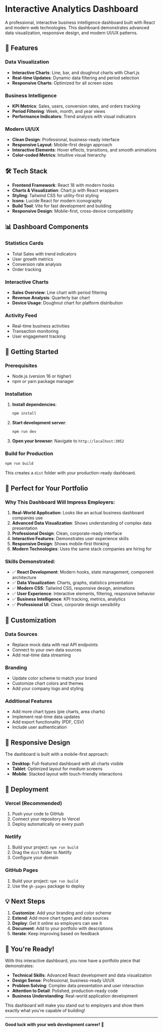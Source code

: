 # Interactive Analytics Dashboard

A professional, interactive business intelligence dashboard built with React and modern web technologies. This dashboard demonstrates advanced data visualization, responsive design, and modern UI/UX patterns.

## 🚀 Features

### **Data Visualization**
- **Interactive Charts**: Line, bar, and doughnut charts with Chart.js
- **Real-time Updates**: Dynamic data filtering and period selection
- **Responsive Charts**: Optimized for all screen sizes

### **Business Intelligence**
- **KPI Metrics**: Sales, users, conversion rates, and orders tracking
- **Period Filtering**: Week, month, and year views
- **Performance Indicators**: Trend analysis with visual indicators

### **Modern UI/UX**
- **Clean Design**: Professional, business-ready interface
- **Responsive Layout**: Mobile-first design approach
- **Interactive Elements**: Hover effects, transitions, and smooth animations
- **Color-coded Metrics**: Intuitive visual hierarchy

## 🛠️ Tech Stack

- **Frontend Framework**: React 18 with modern hooks
- **Charts & Visualization**: Chart.js with React wrappers
- **Styling**: Tailwind CSS for utility-first styling
- **Icons**: Lucide React for modern iconography
- **Build Tool**: Vite for fast development and building
- **Responsive Design**: Mobile-first, cross-device compatibility

## 📊 Dashboard Components

### **Statistics Cards**
- Total Sales with trend indicators
- User growth metrics
- Conversion rate analysis
- Order tracking

### **Interactive Charts**
- **Sales Overview**: Line chart with period filtering
- **Revenue Analysis**: Quarterly bar chart
- **Device Usage**: Doughnut chart for platform distribution

### **Activity Feed**
- Real-time business activities
- Transaction monitoring
- User engagement tracking

## 🚀 Getting Started

### Prerequisites
- Node.js (version 16 or higher)
- npm or yarn package manager

### Installation

1. **Install dependencies**:
   ```bash
   npm install
   ```

2. **Start development server**:
   ```bash
   npm run dev
   ```

3. **Open your browser**:
   Navigate to `http://localhost:3052`

### Build for Production

```bash
npm run build
```

This creates a `dist` folder with your production-ready dashboard.

## 🎯 Perfect for Your Portfolio

### **Why This Dashboard Will Impress Employers:**

1. **Real-World Application**: Looks like an actual business dashboard companies use
2. **Advanced Data Visualization**: Shows understanding of complex data presentation
3. **Professional Design**: Clean, corporate-ready interface
4. **Interactive Features**: Demonstrates user experience skills
5. **Responsive Design**: Shows mobile-first thinking
6. **Modern Technologies**: Uses the same stack companies are hiring for

### **Skills Demonstrated:**

- ✅ **React Development**: Modern hooks, state management, component architecture
- ✅ **Data Visualization**: Charts, graphs, statistics presentation
- ✅ **Modern CSS**: Tailwind CSS, responsive design, animations
- ✅ **User Experience**: Interactive elements, filtering, responsive behavior
- ✅ **Business Intelligence**: KPI tracking, metrics, analytics
- ✅ **Professional UI**: Clean, corporate design sensibility

## 🔧 Customization

### **Data Sources**
- Replace mock data with real API endpoints
- Connect to your own data sources
- Add real-time data streaming

### **Branding**
- Update color scheme to match your brand
- Customize chart colors and themes
- Add your company logo and styling

### **Additional Features**
- Add more chart types (pie charts, area charts)
- Implement real-time data updates
- Add export functionality (PDF, CSV)
- Include user authentication

## 📱 Responsive Design

The dashboard is built with a mobile-first approach:
- **Desktop**: Full-featured dashboard with all charts visible
- **Tablet**: Optimized layout for medium screens
- **Mobile**: Stacked layout with touch-friendly interactions

## 🚀 Deployment

### **Vercel (Recommended)**
1. Push your code to GitHub
2. Connect your repository to Vercel
3. Deploy automatically on every push

### **Netlify**
1. Build your project: `npm run build`
2. Drag the `dist` folder to Netlify
3. Configure your domain

### **GitHub Pages**
1. Build your project: `npm run build`
2. Use the `gh-pages` package to deploy

## 💡 Next Steps

1. **Customize**: Add your branding and color scheme
2. **Extend**: Add more chart types and data sources
3. **Deploy**: Get it online so employers can see it
4. **Document**: Add to your portfolio with descriptions
5. **Iterate**: Keep improving based on feedback

## 🎉 You're Ready!

With this interactive dashboard, you now have a portfolio piece that demonstrates:

- **Technical Skills**: Advanced React development and data visualization
- **Design Sense**: Professional, business-ready UI/UX
- **Problem Solving**: Complex data presentation and user interaction
- **Attention to Detail**: Polished, production-ready code
- **Business Understanding**: Real-world application development

This dashboard will make you stand out to employers and show them exactly what you're capable of building!

---

**Good luck with your web development career! 🚀**
